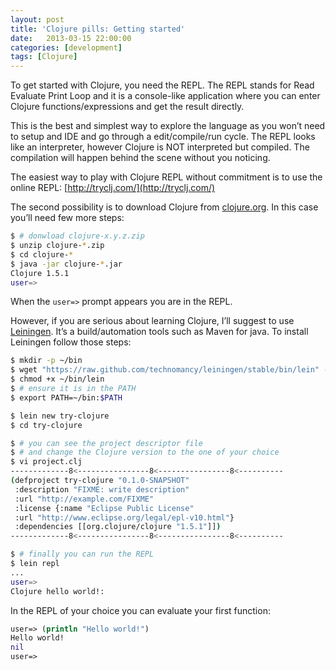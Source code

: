 ```yaml
---
layout: post
title: 'Clojure pills: Getting started'
date:   2013-03-15 22:00:00
categories: [development]
tags: [Clojure]
---
```


To get started with Clojure, you need the REPL. The REPL stands for Read Evaluate Print Loop and it is a console-like application where you can enter Clojure functions/expressions and get the result directly.

This is the best and simplest way to explore the language as you won’t need to setup and IDE and go through a edit/compile/run cycle. The REPL looks like an interpreter, however Clojure is NOT interpreted but compiled. The compilation will happen behind the scene without you noticing.

The easiest way to play with Clojure REPL without commitment is to use the online REPL: [http://tryclj.com/](http://tryclj.com/)

The second possibility is to download Clojure from [clojure.org](http://clojure.org/). In this case you’ll need few more steps:

``` bash
$ # donwload clojure-x.y.z.zip
$ unzip clojure-*.zip
$ cd clojure-*
$ java -jar clojure-*.jar
Clojure 1.5.1
user=>
```

When the `user=>` prompt appears you are in the REPL.

However, if you are serious about learning Clojure, I’ll suggest to use [Leiningen](http://leiningen.org/). It’s a build/automation tools such as Maven for java. To install Leiningen follow those steps:

``` bash
$ mkdir -p ~/bin
$ wget "https://raw.github.com/technomancy/leiningen/stable/bin/lein" -O ~/bin/lein
$ chmod +x ~/bin/lein
$ # ensure it is in the PATH
$ export PATH=~/bin:$PATH

$ lein new try-clojure
$ cd try-clojure

$ # you can see the project descriptor file
$ # and change the Clojure version to the one of your choice
$ vi project.clj
-------------8<----------------8<----------------8<----------
(defproject try-clojure "0.1.0-SNAPSHOT"
 :description "FIXME: write description"
 :url "http://example.com/FIXME"
 :license {:name "Eclipse Public License"
 :url "http://www.eclipse.org/legal/epl-v10.html"}
 :dependencies [[org.clojure/clojure "1.5.1"]])
-------------8<----------------8<----------------8<----------

$ # finally you can run the REPL
$ lein repl
...
user=>
Clojure hello world!:
```

In the REPL of your choice you can evaluate your first function:

``` Clojure
user=> (println "Hello world!")
Hello world!
nil
user=>
```
